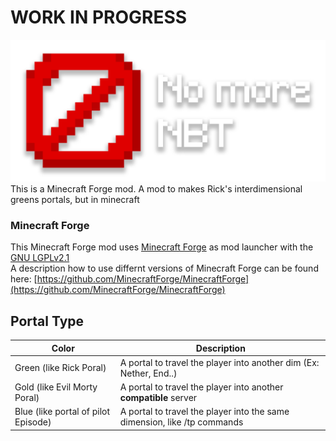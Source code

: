 # **WORK IN PROGRESS**
<img src="readme-logo.png" alt="Logo" title="Logo">
This is a Minecraft Forge mod.  
A mod to makes Rick's interdimensional greens portals, but in minecraft

### Minecraft Forge

This Minecraft Forge mod uses [Minecraft Forge](https://github.com/MinecraftForge/MinecraftForge) as mod launcher with the [GNU LGPLv2.1](https://www.gnu.org/licenses/old-licenses/lgpl-2.1.en.html)  
A description how to use differnt versions of Minecraft Forge can be found here: [https://github.com/MinecraftForge/MinecraftForge](https://github.com/MinecraftForge/MinecraftForge)

## Portal Type

| Color  | Description |
| ------------- | ------------- |
| Green (like Rick Poral) | A portal to travel the player into another dim (Ex: Nether, End..) |
| Gold (like Evil Morty Poral) | A portal to travel the player into another **compatible** server |
| Blue (like portal of pilot Episode) | A portal to travel the player into the same dimension, like /tp commands |
